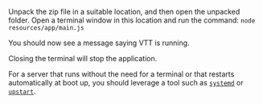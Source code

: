Unpack the zip file in a suitable location, and then open the unpacked folder. Open a terminal window in this location and run the command:
`node resources/app/main.js`

You should now see a message saying VTT is running. 

Closing the terminal will stop the application.

For a server that runs without the need for a terminal or that restarts automatically at boot up, you should leverage a tool such as [`systemd`](https://www.freedesktop.org/wiki/Software/systemd/) or [`upstart`](http://upstart.ubuntu.com/).